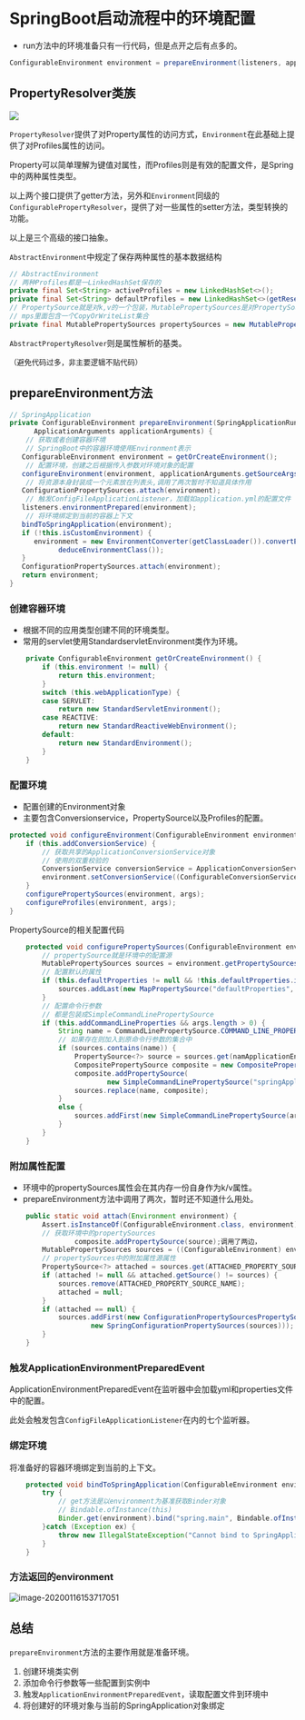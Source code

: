 # SpringBoot启动流程中的环境配置



- run方法中的环境准备只有一行代码，但是点开之后有点多的。

```java
ConfigurableEnvironment environment = prepareEnvironment(listeners, applicationArguments);
```



## PropertyResolver类族

 ![](C:\Users\TT\Desktop\PropertyResolver.jpg)

`PropertyResolver`提供了对Property属性的访问方式，`Environment`在此基础上提供了对Profiles属性的访问。

Property可以简单理解为键值对属性，而Profiles则是有效的配置文件，是Spring中的两种属性类型。

以上两个接口提供了getter方法，另外和`Environment`同级的`ConfigurablePropertyResolver`，提供了对一些属性的setter方法，类型转换的功能。

以上是三个高级的接口抽象。

`AbstractEnvironment`中规定了保存两种属性的基本数据结构

```java
// AbstractEnvironment
// 两种Profiles都是一LinkedHashSet保存的
private final Set<String> activeProfiles = new LinkedHashSet<>();
private final Set<String> defaultProfiles = new LinkedHashSet<>(getReservedDefaultProfiles());
// PropertySource就是对k,v的一个包装，MutablePropertySources是对PropertySources集合的一个包装
// mps里面包含一个CopyOrWriteList集合
private final MutablePropertySources propertySources = new MutablePropertySources();
```

`AbstractPropertyResolver`则是属性解析的基类。

<font size=2>（避免代码过多，非主要逻辑不贴代码）</font>



## prepareEnvironment方法

```java
// SpringApplication
private ConfigurableEnvironment prepareEnvironment(SpringApplicationRunListeners listeners,
      ApplicationArguments applicationArguments) {
    // 获取或者创建容器环境
    // SpringBoot中的容器环境使用Environment表示
   ConfigurableEnvironment environment = getOrCreateEnvironment();
    // 配置环境，创建之后根据传入参数对环境对象的配置
   configureEnvironment(environment, applicationArguments.getSourceArgs());
    // 将资源本身封装成一个元素放在列表头,调用了两次暂时不知道具体作用
   ConfigurationPropertySources.attach(environment);
    // 触发ConfigFileApplicationListener，加载如application.yml的配置文件
   listeners.environmentPrepared(environment);
    // 将环境绑定到当前的容器上下文
   bindToSpringApplication(environment);
   if (!this.isCustomEnvironment) {
      environment = new EnvironmentConverter(getClassLoader()).convertEnvironmentIfNecessary(environment,
            deduceEnvironmentClass());
   }
   ConfigurationPropertySources.attach(environment);
   return environment;
}
```



### 创建容器环境

- 根据不同的应用类型创建不同的环境类型。
- 常用的servlet使用StandardservletEnvironment类作为环境。

```java
	private ConfigurableEnvironment getOrCreateEnvironment() {
		if (this.environment != null) {
			return this.environment;
		}
		switch (this.webApplicationType) {
		case SERVLET:
			return new StandardServletEnvironment();
		case REACTIVE:
			return new StandardReactiveWebEnvironment();
		default:
			return new StandardEnvironment();
		}
	}
```



### 配置环境

- 配置创建的Environment对象
- 主要包含Conversionservice，PropertySource以及Profiles的配置。

```java
protected void configureEnvironment(ConfigurableEnvironment environment, String[] args) {
	if (this.addConversionService) {
        // 获取共享的ApplicationConversionService对象
        // 使用的双重校验的
		ConversionService conversionService = ApplicationConversionService.getSharedInstance();
		environment.setConversionService((ConfigurableConversionService) conversionService);
	}
	configurePropertySources(environment, args);
	configureProfiles(environment, args);
}
```



PropertySource的相关配置代码

```java
	protected void configurePropertySources(ConfigurableEnvironment environment, String[] args) {
        // propertySource就是环境中的配置源
		MutablePropertySources sources = environment.getPropertySources();
        // 配置默认的属性
		if (this.defaultProperties != null && !this.defaultProperties.isEmpty()) {
			sources.addLast(new MapPropertySource("defaultProperties", this.defaultProperties));
		}
        // 配置命令行参数
        // 都是包装成SimpleCommandLinePropertySource
		if (this.addCommandLineProperties && args.length > 0) {
			String name = CommandLinePropertySource.COMMAND_LINE_PROPERTY_SOURCE_NAME;
            // 如果存在则加入到原命令行参数的集合中
			if (sources.contains(name)) {
				PropertySource<?> source = sources.get(namApplicationEnvironmentPreparedEvente);
				CompositePropertySource composite = new CompositePropertySource(name);
				composite.addPropertySource(
						new SimpleCommandLinePropertySource("springApplicationCommandLineArgs", args));
				sources.replace(name, composite);
			}
			else {
				sources.addFirst(new SimpleCommandLinePropertySource(args));
			}
		}
	}
```



### 附加属性配置

- 环境中的propertySources属性会在其内存一份自身作为k/v属性。
- prepareEnvironment方法中调用了两次，暂时还不知道什么用处。

```java
	public static void attach(Environment environment) {
		Assert.isInstanceOf(ConfigurableEnvironment.class, environment);
        // 获取环境中的propertySources
				composite.addPropertySource(source);调用了两边，
		MutablePropertySources sources = ((ConfigurableEnvironment) environment).getPropertySources();
        // propertySources中的附加属性源属性
		PropertySource<?> attached = sources.get(ATTACHED_PROPERTY_SOURCE_NAME);
		if (attached != null && attached.getSource() != sources) {
			sources.remove(ATTACHED_PROPERTY_SOURCE_NAME);
			attached = null;
		}
		if (attached == null) {
			sources.addFirst(new ConfigurationPropertySourcesPropertySource(ATTACHED_PROPERTY_SOURCE_NAME,
					new SpringConfigurationPropertySources(sources)));
		}
	}
```



### 触发ApplicationEnvironmentPreparedEvent

ApplicationEnvironmentPreparedEvent在监听器中会加载yml和properties文件中的配置。

此处会触发包含`ConfigFileApplicationListener`在内的七个监听器。



### 绑定环境

将准备好的容器环境绑定到当前的上下文。

```java
	protected void bindToSpringApplication(ConfigurableEnvironment environment) {
		try {
            // get方法是以environment为基准获取Binder对象
            // Bindable.ofInstance(this)
			Binder.get(environment).bind("spring.main", Bindable.ofInstance(this));
		}catch (Exception ex) {
			throw new IllegalStateException("Cannot bind to SpringApplication", ex);
		}
	}
```



### 方法返回的environment

![image-20200116153717051](C:\Users\TT\AppData\Roaming\Typora\typora-user-images\image-20200116153717051.png)



## 总结

`prepareEnvironment`方法的主要作用就是准备环境。

1. 创建环境类实例
2. 添加命令行参数等一些配置到实例中
3. 触发`ApplicationEnvironmentPreparedEvent`，读取配置文件到环境中
4. 将创建好的环境对象与当前的SpringApplication对象绑定